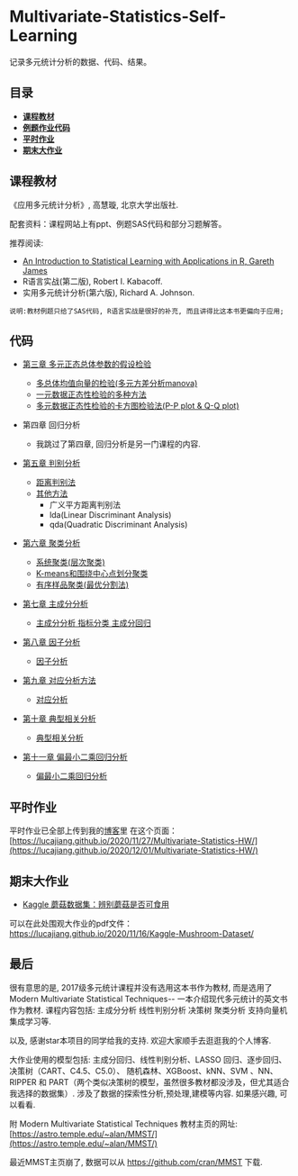 # Multivariate-Statistics-Self-Learning

记录多元统计分析的数据、代码、结果。

## 目录
* [**课程教材**](#课程教材)
* [**例题作业代码**](#代码)
* [**平时作业**](#平时作业)
* [**期末大作业**](#期末大作业)


## 课程教材
《应用多元统计分析》, 高慧璇, 北京大学出版社.

配套资料：课程网站上有ppt、例题SAS代码和部分习题解答。

推荐阅读:
* [An Introduction to Statistical Learning
with Applications in R, Gareth James](
http://faculty.marshall.usc.edu/gareth-james/ISL/)
* R语言实战(第二版), Robert I. Kabacoff.
* 实用多元统计分析(第六版), Richard A. Johnson.
~~~
说明:教材例题只给了SAS代码, R语言实战是很好的补充, 而且讲得比这本书更偏向于应用;
~~~

## 代码
* [第三章 多元正态总体参数的假设检验](/chapter3) 
    * [多总体均值向量的检验(多元方差分析manova)](chapter3/hypothesis%20test%20for%20multivariable%20manova.R)
    * [一元数据正态性检验的多种方法](chapter3/hypothesis%20test%20for%20multivariable%20manova.R)
    * [多元数据正态性检验的卡方图检验法(P-P plot & Q-Q plot)](chapter3/hypothesis%20test%20for%20multivariable%20manova.R)


* 第四章 回归分析
  * 我跳过了第四章, 回归分析是另一门课程的内容.


* [第五章 判别分析](/chapter5)
    * [距离判别法](/chapter5/discriminant%20analysis_dist.R)
    * [其他方法](/chapter5/discriminant%20analysis_bayes_gendist_fisher.R)
      * 广义平方距离判别法
      * lda(Linear Discriminant Analysis)
      * qda(Quadratic Discriminant Analysis)


* [第六章 聚类分析](/chapter6)
  * [系统聚类(层次聚类)](chapter6/hierarchical%20agglomerative%20clustering.R)
  * [K-means和围绕中心点划分聚类](chapter6/kmeans%20pam.R)
  * [有序样品聚类(最优分割法)](chapter6/ordered%20clustering.R)


* [第七章 主成分分析](chapter7)
  * [主成分分析 指标分类 主成分回归](chapter7/pca.R)
  
* [第八章 因子分析](chapter8)
  * [因子分析](chapter8/fa.R)

* [第九章 对应分析方法](chapter9)
  * [对应分析](chapter9/ca.R)

* [第十章 典型相关分析](chapter10)
  * [典型相关分析](chapter10/ca.R)
  
* [第十一章 偏最小二乘回归分析](chapter11)
  * [偏最小二乘回归分析](chapter11/pls.R)
  
## 平时作业   
平时作业已全部上传到我的[博客](https://lucajiang.github.io/)里 
在这个页面：[https://lucajiang.github.io/2020/11/27/Multivariate-Statistics-HW/](https://lucajiang.github.io/2020/12/01/Multivariate-Statistics-HW/)
  
## 期末大作业 

* [Kaggle 蘑菇数据集：辨别蘑菇是否可食用](proj)

可以在此处围观大作业的pdf文件：https://lucajiang.github.io/2020/11/16/Kaggle-Mushroom-Dataset/

## 最后

很有意思的是, 2017级多元统计课程并没有选用这本书作为教材, 而是选用了Modern Multivariate Statistical Techniques--
一本介绍现代多元统计的英文书作为教材. 课程内容包括: 主成分分析 线性判别分析 决策树 聚类分析 支持向量机 集成学习等.

以及, 感谢star本项目的同学给我的支持. 欢迎大家顺手去逛逛我的个人博客.

大作业使用的模型包括: 主成分回归、线性判别分析、LASSO 回归、逐步回归、决策树（CART、C4.5、C5.0）、
随机森林、XGBoost、kNN、SVM 、NN、RIPPER 和 PART（两个类似决策树的模型，虽然很多教材都没涉及，但尤其适合我选择的数据集）. 涉及了数据的探索性分析,预处理,建模等内容. 如果感兴趣, 可以看看.

附 Modern Multivariate Statistical Techniques 教材主页的网址: [https://astro.temple.edu/~alan/MMST/](https://astro.temple.edu/~alan/MMST/)

最近MMST主页崩了, 数据可以从 https://github.com/cran/MMST 下载.

